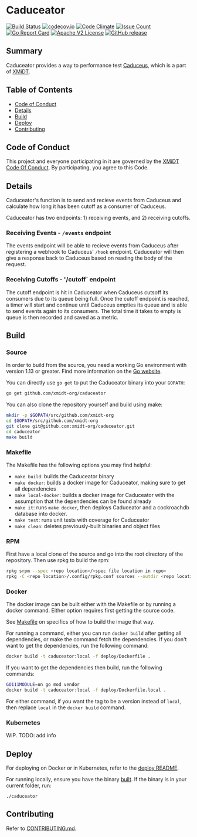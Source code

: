 # Caduceator

[![Build Status](https://travis-ci.com/xmidt-org/caduceator.svg?branch=main)](https://travis-ci.com/xmidt-org/caduceator)
[![codecov.io](http://codecov.io/github/xmidt-org/caduceator/coverage.svg?branch=main)](http://codecov.io/github/xmidt-org/caduceator?branch=main)
[![Code Climate](https://codeclimate.com/github/xmidt-org/caduceator/badges/gpa.svg)](https://codeclimate.com/github/xmidt-org/caduceator)
[![Issue Count](https://codeclimate.com/github/xmidt-org/caduceator/badges/issue_count.svg)](https://codeclimate.com/github/xmidt-org/caduceator)
[![Go Report Card](https://goreportcard.com/badge/github.com/xmidt-org/caduceator)](https://goreportcard.com/report/github.com/xmidt-org/caduceator)
[![Apache V2 License](http://img.shields.io/badge/license-Apache%20V2-blue.svg)](https://github.com/xmidt-org/caduceator/blob/main/LICENSE)
[![GitHub release](https://img.shields.io/github/release/xmidt-org/caduceator.svg)](CHANGELOG.md)


## Summary

Caduceator provides a way to performance test [Caduceus](https://github.com/xmidt-org/caduceus),
which is a part of [XMiDT]((https://github.com/xmidt-org/xmidt)).

## Table of Contents

- [Code of Conduct](#code-of-conduct)
- [Details](#details)
- [Build](#build)
- [Deploy](#deploy)
- [Contributing](#contributing)

## Code of Conduct

This project and everyone participating in it are governed by the [XMiDT Code Of Conduct](https://xmidt.io/code_of_conduct/). 
By participating, you agree to this Code.

## Details
Caduceator's function is to send and recieve events from Caduceus and calculate how long it has been cutoff as a consumer of Caduceus.

Caduceator has two endpoints: 1) receiving events, and 2) receiving cutoffs.

### Receiving Events - `/events` endpoint
The events endpoint will be able to recieve events from Caduceus after registering a webhook to Caduceus' `/hook` endpoint. Caduceator will then give a response back to Caduceus based on reading the body of the request.

### Receiving Cutoffs - '/cutoff` endpoint
The cutoff endpoint is hit in Caduceator when Caduceus cutsoff its consumers due to its queue being full. Once the cutoff endpoint is reached, a timer will start and continue until Caduceus empties its queue and is able to send events again to its consumers. The total time it takes to empty is queue is then recorded and saved as a metric.


## Build

### Source

In order to build from the source, you need a working Go environment with 
version 1.13 or greater. Find more information on the [Go website](https://golang.org/doc/install).

You can directly use `go get` to put the Caduceator binary into your `GOPATH`:
```bash
go get github.com/xmidt-org/caduceator
```

You can also clone the repository yourself and build using make:

```bash
mkdir -p $GOPATH/src/github.com/xmidt-org
cd $GOPATH/src/github.com/xmidt-org
git clone git@github.com:xmidt-org/caduceator.git
cd caduceator
make build
```

### Makefile

The Makefile has the following options you may find helpful:
* `make build`: builds the Caduceator binary
* `make docker`: builds a docker image for Caduceator, making sure to get all 
   dependencies
* `make local-docker`: builds a docker image for Caduceator with the assumption
   that the dependencies can be found already
* `make it`: runs `make docker`, then deploys Caduceator and a cockroachdb 
   database into docker.
* `make test`: runs unit tests with coverage for Caduceator
* `make clean`: deletes previously-built binaries and object files

### RPM

First have a local clone of the source and go into the root directory of the 
repository.  Then use rpkg to build the rpm:
```bash
rpkg srpm --spec <repo location>/<spec file location in repo>
rpkg -C <repo location>/.config/rpkg.conf sources --outdir <repo location>'
```

### Docker

The docker image can be built either with the Makefile or by running a docker 
command.  Either option requires first getting the source code.

See [Makefile](#Makefile) on specifics of how to build the image that way.

For running a command, either you can run `docker build` after getting all 
dependencies, or make the command fetch the dependencies.  If you don't want to 
get the dependencies, run the following command:
```bash
docker build -t caduceator:local -f deploy/Dockerfile .
```
If you want to get the dependencies then build, run the following commands:
```bash
GO111MODULE=on go mod vendor
docker build -t caduceator:local -f deploy/Dockerfile.local .
```

For either command, if you want the tag to be a version instead of `local`, 
then replace `local` in the `docker build` command.

### Kubernetes

WIP. TODO: add info

## Deploy

For deploying on Docker or in Kubernetes, refer to the [deploy README](https://github.com/xmidt-org/codex-deploy/tree/main/deploy/README.md).

For running locally, ensure you have the binary [built](#Source). If the binary 
is in your current folder, run:
```
./caduceator
```

## Contributing

Refer to [CONTRIBUTING.md](CONTRIBUTING.md).
